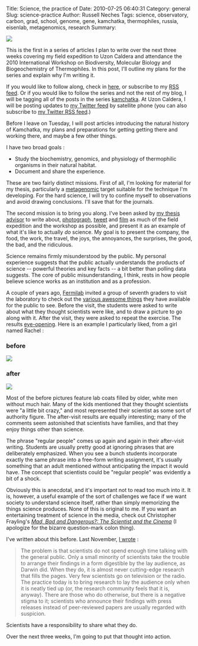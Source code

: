 Title: Science, the practice of
Date: 2010-07-25 06:40:31
Category: general
Slug: science-practice
Author: Russell Neches
Tags: science, observatory, carbon, grad, school, genome, gene, kamchatka, thermophiles, russia, eisenlab, metagenomics, research
Summary: 


![](http://vort.org/media/images/avacha_bay.png)

This is the first in a series of articles I plan to write over the next
three weeks covering my field expedition to Uzon Caldera and attendance
the 2010 International Workshop on Biodiversity, Molecular Biology and
Biogeochemistry of Thermophiles. In this post, I'll outline my plans for
the series and explain why I'm writing it.

If you would like to follow along, check in [here](http://vort.org/), or
subscribe to my [RSS feed](http://vort.org/feeds/posts/). Or if you
would like to follow the series and not the rest of my blog, I will be
tagging all of the posts in the series
[kamchatka](http://vort.org/tag/kamchatka/). At Uzon Caldera, I will be
posting updates to [my Twitter feed](http://twitter.com/ryneches) by
satellite phone (you can also subscribe to [my Twitter RSS
feed](http://twitter.com/statuses/user_timeline/139199975.rss).)

Before I leave on Tuesday, I will post articles introducing the natural
history of Kamchatka, my plans and preparations for getting getting
there and working there, and maybe a few other things.

I have two broad goals :

-   Study the biochemistry, genomics, and physiology of thermophilic
    organisms in their natural habitat.
-   Document and share the experience.

These are two fairly distinct missions. First of all, I'm looking for
material for my thesis, particularly a
[metagenomic](http://en.wikipedia.org/wiki/Metagenomics) target suitable
for the technique I'm developing. For the hard science, I will try to
confine myself to observations and avoid drawing conclusions. I'll save
that for the journals.

The second mission is to bring you along. I've been asked by [my thesis
advisor](http://phylogenomics.blogspot.com/) to write about,
[photograph](http://www.flickr.com/photos/rneches/tags/kamchatka/),
[tweet](http://twitter.com/ryneches) and
[film](http://www.youtube.com/user/ryneches) as much of the field
expedition and the workshop as possible, and present it as an example of
what it's like to actually *do* science. My goal is to present the
company, the food, the work, the travel, the joys, the annoyances, the
surprises, the good, the bad, and the ridiculous.

Science remains firmly misunderstood by the public. My personal
experience suggests that the public actually understands the products of
science -- powerful theories and key facts -- a bit better than polling
data suggests. The core of public misunderstanding, I think, rests in
how people believe science works as an institution and as a profession.

A couple of years ago, [Fermilab](http://www.fnal.gov) invited a group
of seventh graders to visit the laboratory to check out the [various
awesome things](http://ed.fnal.gov/) they have available for the public
to see. Before the visit, the students were asked to write about what
they thought scientists were like, and to draw a picture to go along
with it. After the visit, they were asked to repeat the exercise. The
results
[eye-opening](http://ed.fnal.gov/projects/scientists/index.html). Here
is an example I particularly liked, from a girl named Rachel :

### before

![](http://vort.org/media/images/rachelb.gif)

### after

![](http://vort.org/media/images/rachela.gif)

Most of the before pictures feature lab coats filled by older, white men
without much hair. Many of the kids mentioned that they thought
scientists were "a little bit crazy," and most represented their
scientist as some sort of authority figure. The after-visit results are
equally interesting; many of the comments seem astonished that
scientists have families, and that they enjoy things other than science.

The phrase "regular people" comes up again and again in their
after-visit writing. Students are usually pretty good at ignoring
phrases that are deliberately emphasized. When you see a bunch students
incorporate exactly the same phrase into a free-form writing assignment,
it's usually something that an adult mentioned without anticipating the
impact it would have. The concept that scientists could be "regular
people" was evidently a bit of a shock.

Obviously this is anecdotal, and it's important not to read too much
into it. It is, however, a useful example of the sort of challenges we
face if we want society to understand science itself, rather than simply
memorizing the things science produces. None of this is original to me.
If you want an entertaining treatment of science in the media, check out
Christopher Frayling's *[Mad, Bad and Dangerous?: The Scientist and the
Cinema](http://www.amazon.com/Mad-Bad-Dangerous-Scientist-Cinema/dp/1861892551)*
(I apologize for the bizarre question-mark colon thing).

I've written about this before. Last November, [I
wrote](http://vort.org/2009/11/26/speaking-science/) :

> The problem is that scientists do not spend enough time talking with
> the general public. Only a small minority of scientists take the
> trouble to arrange their findings in a form digestible by the lay
> audience, as Darwin did. When they do, it is almost never cutting-edge
> research that fills the pages. Very few scientists go on television or
> the radio. The practice today is to bring research to lay the audience
> only when it is neatly tied up (or, the research community feels that
> it is, anyway). There are those who do otherwise, but there is a
> negative stigma to it; scientists who announce their findings with
> press releases instead of peer-reviewed papers are usually regarded
> with suspicion.

Scientists have a responsibility to share what they do.

Over the next three weeks, I'm going to put that thought into action.
